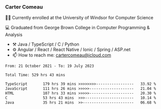 ### Carter Comeau

🙋‍♂️ Currently enrolled at the University of Windsor for Computer Science

💻 Graduated from George Brown College in Computer Programming & Analysis

- ⚒️ Java / TypeScript / C / Python
- ⚙️ Angular / React / React Native / Ionic / Spring / ASP.net
- 📫 How to reach me: cartercomeau@icloud.com

<!--START_SECTION:waka-->

```txt
From: 21 October 2021 - To: 19 July 2023

Total Time: 529 hrs 43 mins

TypeScript       179 hrs 39 mins >>>>>>>>-----------------   33.92 %
JavaScript       111 hrs 26 mins >>>>>--------------------   21.04 %
HTML             107 hrs 33 mins >>>>>--------------------   20.30 %
C                53 hrs 43 mins  >>>----------------------   10.14 %
Java             35 hrs 21 mins  >>-----------------------   06.68 %
```

<!--END_SECTION:waka-->
